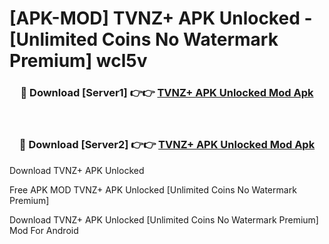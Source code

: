 # [APK-MOD] TVNZ+ APK Unlocked - [Unlimited Coins No Watermark Premium] wcl5v



<div align="center">
<h3>🔴 Download [Server1] 👉👉 <a href="https://momento.my/?title=TVNZ+_APK_Unlocked">TVNZ+ APK Unlocked Mod Apk</a></h3><br>

<h3>🔴 Download [Server2] 👉👉 <a href="https://momento.my/?title=TVNZ+_APK_Unlocked">TVNZ+ APK Unlocked Mod Apk</a></h3>
</div>



Download TVNZ+ APK Unlocked 

Free APK MOD TVNZ+ APK Unlocked [Unlimited Coins No Watermark Premium]

Download TVNZ+ APK Unlocked [Unlimited Coins No Watermark Premium] Mod For Android
